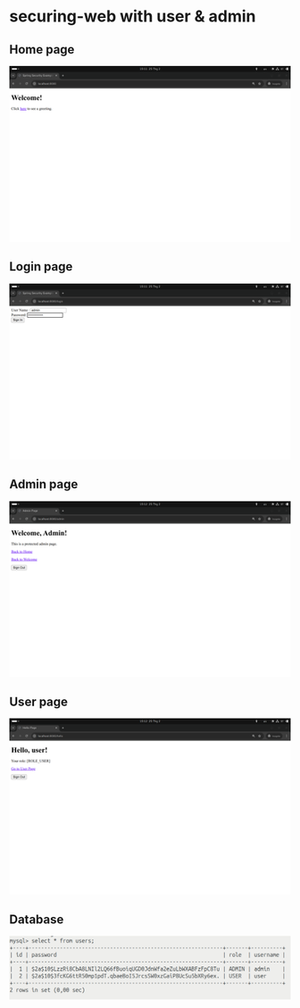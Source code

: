 # securing-web with user & admin
## Home page
![](src/main/resources/img/home.png)
## Login page
![](src/main/resources/img/login.png)
## Admin page
![](src/main/resources/img/admin.png)
## User page
![](src/main/resources/img/user.png)
## Database
![](src/main/resources/img/db.png)